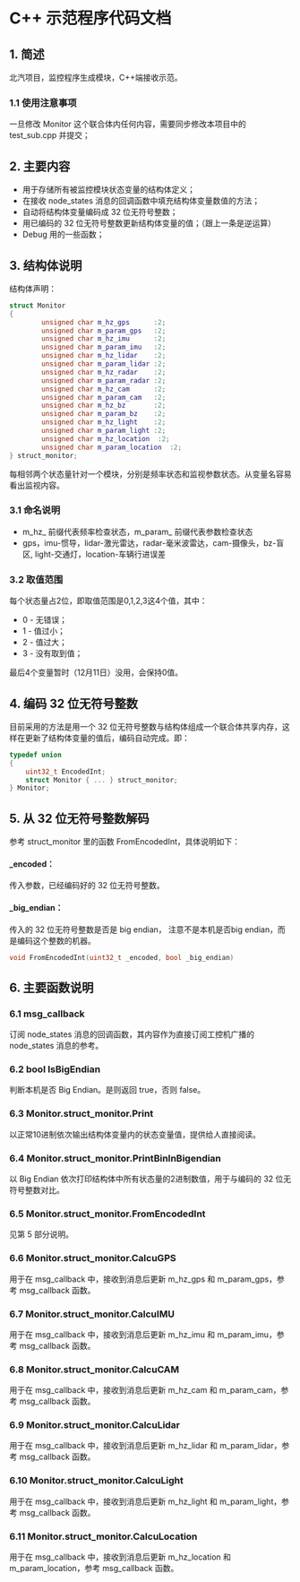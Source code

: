 # C++ 示范程序代码文档
## 1. 简述
北汽项目，监控程序生成模块，C++端接收示范。
### 1.1 使用注意事项
一旦修改 Monitor 这个联合体内任何内容，需要同步修改本项目中的 test_sub.cpp 并提交；
## 2. 主要内容
- 用于存储所有被监控模块状态变量的结构体定义；
- 在接收 node_states 消息的回调函数中填充结构体变量数值的方法；
- 自动将结构体变量编码成 32 位无符号整数；
- 用已编码的 32 位无符号整数更新结构体变量的值；（跟上一条是逆运算）
- Debug 用的一些函数；
## 3. 结构体说明
结构体声明：
```c++
struct Monitor
{
        unsigned char m_hz_gps      :2;
        unsigned char m_param_gps   :2;
        unsigned char m_hz_imu      :2;
        unsigned char m_param_imu   :2;
        unsigned char m_hz_lidar    :2;
        unsigned char m_param_lidar :2;
        unsigned char m_hz_radar    :2;
        unsigned char m_param_radar :2;
        unsigned char m_hz_cam      :2;
        unsigned char m_param_cam   :2;
        unsigned char m_hz_bz       :2;
        unsigned char m_param_bz    :2;
        unsigned char m_hz_light    :2;
        unsigned char m_param_light :2;
        unsigned char m_hz_location  :2;
        unsigned char m_param_location  :2;
} struct_monitor;
```
每相邻两个状态量针对一个模块，分别是频率状态和监视参数状态。从变量名容易看出监视内容。
### 3.1 命名说明
- m_hz_ 前缀代表频率检查状态，m_param_ 前缀代表参数检查状态
- gps，imu-惯导，lidar-激光雷达，radar-毫米波雷达，cam-摄像头，bz-盲区, light-交通灯，location-车辆行进误差
### 3.2 取值范围
每个状态量占2位，即取值范围是0,1,2,3这4个值，其中：
- 0 - 无错误；
- 1 - 值过小；
- 2 - 值过大；
- 3 - 没有取到值；

最后4个变量暂时（12月11日）没用，会保持0值。

## 4. 编码 32 位无符号整数
目前采用的方法是用一个 32 位无符号整数与结构体组成一个联合体共享内存，这样在更新了结构体变量的值后，编码自动完成。即：
```c++
typedef union
{
    uint32_t EncodedInt;
    struct Monitor { ... } struct_monitor;
} Monitor;
```

## 5. 从 32 位无符号整数解码
参考 struct_monitor 里的函数 FromEncodedInt，具体说明如下：
#### _encoded：
传入参数，已经编码好的 32 位无符号整数。
#### _big_endian：
传入的 32 位无符号整数是否是 big endian，
注意不是本机是否big endian，而是编码这个整数的机器。
```c++
void FromEncodedInt(uint32_t _encoded, bool _big_endian)
```

## 6. 主要函数说明
### 6.1 msg_callback
订阅 node_states 消息的回调函数，其内容作为直接订阅工控机广播的 node_states 消息的参考。
### 6.2 bool IsBigEndian
判断本机是否 Big Endian。是则返回 true，否则 false。
### 6.3 Monitor.struct_monitor.Print
以正常10进制依次输出结构体变量内的状态变量值，提供给人直接阅读。
### 6.4 Monitor.struct_monitor.PrintBinInBigendian
以 Big Endian 依次打印结构体中所有状态量的2进制数值，用于与编码的 32 位无符号整数对比。
### 6.5 Monitor.struct_monitor.FromEncodedInt
见第 5 部分说明。
### 6.6 Monitor.struct_monitor.CalcuGPS
用于在 msg_callback 中，接收到消息后更新 m_hz_gps 和 m_param_gps，参考 msg_callback 函数。
### 6.7 Monitor.struct_monitor.CalcuIMU
用于在 msg_callback 中，接收到消息后更新 m_hz_imu 和 m_param_imu，参考 msg_callback 函数。
### 6.8 Monitor.struct_monitor.CalcuCAM
用于在 msg_callback 中，接收到消息后更新 m_hz_cam 和 m_param_cam，参考 msg_callback 函数。
### 6.9 Monitor.struct_monitor.CalcuLidar
用于在 msg_callback 中，接收到消息后更新 m_hz_lidar 和 m_param_lidar，参考 msg_callback 函数。
### 6.10 Monitor.struct_monitor.CalcuLight
用于在 msg_callback 中，接收到消息后更新 m_hz_light 和 m_param_light，参考 msg_callback 函数。
### 6.11 Monitor.struct_monitor.CalcuLocation
用于在 msg_callback 中，接收到消息后更新 m_hz_location 和 m_param_location，参考 msg_callback 函数。

